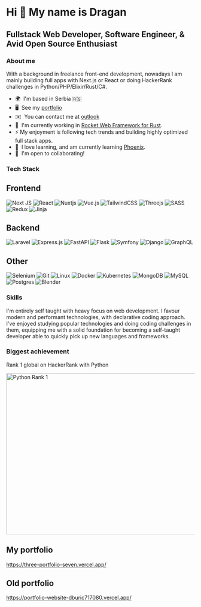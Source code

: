 Hi 👋 My name is Dragan
==============================

Fullstack Web Developer, Software Engineer, & Avid Open Source Enthusiast
-------------------------------------------------------------------------

### About me

With a background in freelance front-end development, nowadays I am mainly building full apps with Next.js or React or doing HackerRank challenges in Python/PHP/Elixir/Rust/C#.

* 🌍  I'm based in Serbia 🇷🇸
* 🖥️  See my [portfolio](https://three-portfolio-seven.vercel.app/)
* ✉️  You can contact me at [outlook](mailto:dburic717@outlook.com)
* 🚀  I'm currently working in [Rocket Web Framework for Rust](https://rocket.rs/).
* ⚡  My enjoyment is following tech trends and building highly optimized full stack apps.
* 🧠  I love learning, and am currently learning [Phoenix](https://www.phoenixframework.org/).
* 🤝  I'm open to collaborating!

### Tech Stack

## Frontend

![Next JS](https://img.shields.io/badge/Next-black?style=for-the-badge&logo=next.js&logoColor=white) ![React](https://img.shields.io/badge/React-20232A?style=for-the-badge&logo=react&logoColor=61DAFB) ![Nuxtjs](https://img.shields.io/badge/Nuxt-002E3B?style=for-the-badge&logo=nuxtdotjs&logoColor=#00DC82) ![Vue.js](https://img.shields.io/badge/vuejs-%2335495e.svg?style=for-the-badge&logo=vuedotjs&logoColor=%234FC08D) ![TailwindCSS](https://img.shields.io/badge/tailwindcss-%2338B2AC.svg?style=for-the-badge&logo=tailwind-css&logoColor=white) ![Threejs](https://img.shields.io/badge/threejs-black?style=for-the-badge&logo=three.js&logoColor=white) ![SASS](https://img.shields.io/badge/SASS-hotpink.svg?style=for-the-badge&logo=SASS&logoColor=white) ![Redux](https://img.shields.io/badge/redux-%23593d88.svg?style=for-the-badge&logo=redux&logoColor=white) ![Jinja](https://img.shields.io/badge/jinja-white.svg?style=for-the-badge&logo=jinja&logoColor=black)

## Backend

![Laravel](https://img.shields.io/badge/laravel-%23FF2D20.svg?style=for-the-badge&logo=laravel&logoColor=white) ![Express.js](https://img.shields.io/badge/express.js-%23404d59.svg?style=for-the-badge&logo=express&logoColor=%2361DAFB) ![FastAPI](https://img.shields.io/badge/FastAPI-005571?style=for-the-badge&logo=fastapi) ![Flask](https://img.shields.io/badge/flask-%23000.svg?style=for-the-badge&logo=flask&logoColor=white) ![Symfony](https://img.shields.io/badge/symfony-%23000000.svg?style=for-the-badge&logo=symfony&logoColor=white) ![Django](https://img.shields.io/badge/django-%23092E20.svg?style=for-the-badge&logo=django&logoColor=white) ![GraphQL](https://img.shields.io/badge/-GraphQL-E10098?style=for-the-badge&logo=graphql&logoColor=white)

## Other

![Selenium](https://img.shields.io/badge/-selenium-%43B02A?style=for-the-badge&logo=selenium&logoColor=white) ![Git](https://img.shields.io/badge/git-%23F05033.svg?style=for-the-badge&logo=git&logoColor=white) ![Linux](https://img.shields.io/badge/Linux-FCC624?style=for-the-badge&logo=linux&logoColor=black) ![Docker](https://img.shields.io/badge/docker-%230db7ed.svg?style=for-the-badge&logo=docker&logoColor=white) ![Kubernetes](https://img.shields.io/badge/kubernetes-%23326ce5.svg?style=for-the-badge&logo=kubernetes&logoColor=white) ![MongoDB](https://img.shields.io/badge/MongoDB-%234ea94b.svg?style=for-the-badge&logo=mongodb&logoColor=white) ![MySQL](https://img.shields.io/badge/mysql-%2300f.svg?style=for-the-badge&logo=mysql&logoColor=white) ![Postgres](https://img.shields.io/badge/postgres-%23316192.svg?style=for-the-badge&logo=postgresql&logoColor=white) ![Blender](https://img.shields.io/badge/blender-%23F5792A.svg?style=for-the-badge&logo=blender&logoColor=white)

### Skills

I'm entirely self taught with heavy focus on web development. I favour modern and performant technologies, with declarative coding approach. I've enjoyed studying popular technologies and doing coding challenges in them, equipping me with a solid foundation for becoming a self-taught developer able to quickly pick up new languages and frameworks.

### Biggest achievement

Rank 1 global on HackerRank with Python

<img src="https://github.com/dragan717080/dragan717080/assets/135660124/a3338499-3951-46c8-9c6d-2e5e05e7e9de" 
alt="Python Rank 1" height="430" width="800">

## My portfolio

https://three-portfolio-seven.vercel.app/

## Old portfolio

https://portfolio-website-dburic717080.vercel.app/

